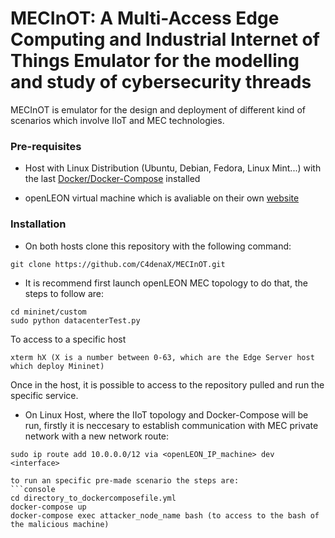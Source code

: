 # MECInOT: A Multi-Access Edge Computing and Industrial Internet of Things Emulator for the modelling and study of cybersecurity threads


MECInOT is emulator for the design and deployment of different kind of scenarios which involve IIoT and MEC technologies.

### Pre-requisites

- Host with Linux Distribution (Ubuntu, Debian, Fedora, Linux Mint...) with the last [Docker/Docker-Compose](https://docs.docker.com/engine/install/centos/ "Docker/Docker-Compose") installed

- openLEON virtual machine which is avaliable on their own [website](https://openleon.networks.imdea.org/ "website")

### Installation

- On both hosts clone this repository with the following command:

```console
git clone https://github.com/C4denaX/MECInOT.git
```
- It is recommend first launch openLEON MEC topology to do that, the steps to follow are:
```console
cd mininet/custom
sudo python datacenterTest.py
```
To access to a specific host
```console
xterm hX (X is a number between 0-63, which are the Edge Server host which deploy Mininet)
```
Once in the host, it is possible to access to the repository pulled and run the specific service.

- On Linux Host, where the IIoT topology and Docker-Compose will be run, firstly it is neccesary to establish communication with MEC private network with a new network route:

```console
sudo ip route add 10.0.0.0/12 via <openLEON_IP_machine> dev <interface>

to run an specific pre-made scenario the steps are:
```console
cd directory_to_dockercomposefile.yml
docker-compose up
docker-compose exec attacker_node_name bash (to access to the bash of the malicious machine)
```
